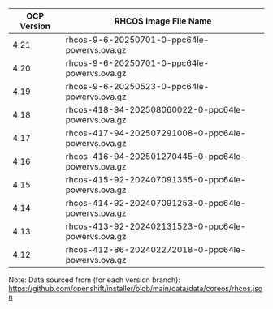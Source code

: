 | OCP Version | RHCOS Image File Name |
| ----------- | --------------------- |
| 4.21 | rhcos-9-6-20250701-0-ppc64le-powervs.ova.gz |
| 4.20 | rhcos-9-6-20250701-0-ppc64le-powervs.ova.gz |
| 4.19 | rhcos-9-6-20250523-0-ppc64le-powervs.ova.gz |
| 4.18 | rhcos-418-94-202508060022-0-ppc64le-powervs.ova.gz |
| 4.17 | rhcos-417-94-202507291008-0-ppc64le-powervs.ova.gz |
| 4.16 | rhcos-416-94-202501270445-0-ppc64le-powervs.ova.gz |
| 4.15 | rhcos-415-92-202407091355-0-ppc64le-powervs.ova.gz |
| 4.14 | rhcos-414-92-202407091253-0-ppc64le-powervs.ova.gz |
| 4.13 | rhcos-413-92-202402131523-0-ppc64le-powervs.ova.gz |
| 4.12 | rhcos-412-86-202402272018-0-ppc64le-powervs.ova.gz |

Note: Data sourced from (for each version branch): https://github.com/openshift/installer/blob/main/data/data/coreos/rhcos.json

